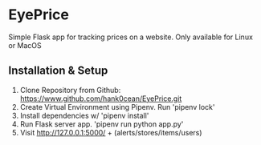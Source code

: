 # EyePrice
Simple Flask app for tracking prices on a website. Only available for Linux or MacOS

## Installation & Setup
1. Clone Repository from Github: https://www.github.com/hank0cean/EyePrice.git
2. Create Virtual Environment using Pipenv. Run 'pipenv lock'
3. Install dependencies w/ 'pipenv install'
4. Run Flask server app. 'pipenv run python app.py'
5. Visit http://127.0.0.1:5000/ + (alerts/stores/items/users)
